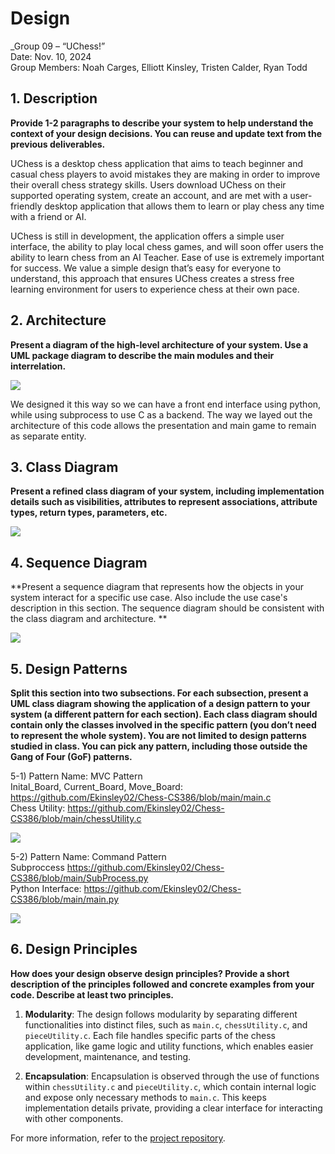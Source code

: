 # Design

_Group 09 – “UChess!”\
Date: Nov. 10, 2024\
Group Members: Noah Carges, Elliott Kinsley, Tristen Calder, Ryan Todd

## 1. Description

**Provide 1-2 paragraphs to describe your system to help understand the context of your design decisions. You can reuse and update text from the previous deliverables.**

UChess is a desktop chess application that aims to teach beginner and casual chess players to avoid mistakes they are making in order to improve their overall chess strategy skills. Users download UChess on their supported operating system, create an account, and are met with a user-friendly desktop application that allows them to learn or play chess any time with a friend or AI.

UChess is still in development, the application offers a simple user interface, the ability to play local chess games, and will soon offer users the ability to learn chess from an AI Teacher. Ease of use is extremely important for success. We value a simple design that’s easy for everyone to understand, this approach that ensures UChess creates a stress free learning environment for users to experience chess at their own pace.

## 2. Architecture
**Present a diagram of the high-level architecture of your system. Use a UML package diagram to describe the main modules and their interrelation.**

**![](https://cdn.discordapp.com/attachments/1278784448514625651/1305295683531702392/image.png?ex=673282d6&is=67313156&hm=b23e990d09d67ce1f2afcd25f11614865e5dcbac21519cd722608a134c6f2d5d&)**

We designed it this way so we can have a front end interface using python, while using subprocess to use C as a backend. The way we layed out the architecture of this code allows the presentation and main game to remain as separate entity.

## 3. Class Diagram

**Present a refined class diagram of your system, including implementation details such as visibilities, attributes to represent associations, attribute types, return types, parameters, etc.**

**![](https://cdn.discordapp.com/attachments/1278784448514625651/1305295592276230264/image.png?ex=673282c0&is=67313140&hm=db596b80371de1171796106fc83657b6525d073a788467aae65e48ebf5922cf0&)**


## 4. Sequence Diagram

**Present a sequence diagram that represents how the objects in your system interact for a specific use case. Also include the use case's description in this section. The sequence diagram should be consistent with the class diagram and architecture. **

**![](https://cdn.discordapp.com/attachments/1278784448514625651/1305295683267596348/Screenshot_2024-11-10_142707.png?ex=673282d6&is=67313156&hm=c4c02c485dcc7bc48a2f6aa0077806070cee345b6ef4313a9d48a45d0ea24231&)**

## 5. Design Patterns

**Split this section into two subsections. For each subsection, present a UML class diagram showing the application of a design pattern to your system (a different pattern for each section). Each class diagram should contain only the classes involved in the specific pattern (you don’t need to represent the whole system). You are not limited to design patterns studied in class. You can pick any pattern, including those outside the Gang of Four (GoF) patterns.**

5-1) Pattern Name: MVC Pattern\
Inital_Board, Current_Board, Move_Board: https://github.com/Ekinsley02/Chess-CS386/blob/main/main.c \
Chess Utility: https://github.com/Ekinsley02/Chess-CS386/blob/main/chessUtility.c

**![](https://cdn.discordapp.com/attachments/1278784448514625651/1305295259659403304/Blank_diagram_-_Page_1.png?ex=67328271&is=673130f1&hm=9c65d7dbc711cb1b7b9b219ad19399ff961622ac4d5bde5243142b6b59893e13&)**

5-2) Pattern Name: Command Pattern\
Subproccess https://github.com/Ekinsley02/Chess-CS386/blob/main/SubProcess.py \
Python Interface: https://github.com/Ekinsley02/Chess-CS386/blob/main/main.py

**![](https://cdn.discordapp.com/attachments/1278784448514625651/1305296033940766801/Blank_diagram_-_Page_1_1.png?ex=67328329&is=673131a9&hm=0448f2c2a91952ecb8eaea86447863ab9be6083fca240aa73777c2453a6f2535&)**

## 6. Design Principles

**How does your design observe design principles? Provide a short description of the principles followed and concrete examples from your code. Describe at least two principles.**

1. **Modularity**: The design follows modularity by separating different functionalities into distinct files, such as `main.c`, `chessUtility.c`, and `pieceUtility.c`. Each file handles specific parts of the chess application, like game logic and utility functions, which enables easier development, maintenance, and testing.

2. **Encapsulation**: Encapsulation is observed through the use of functions within `chessUtility.c` and `pieceUtility.c`, which contain internal logic and expose only necessary methods to `main.c`. This keeps implementation details private, providing a clear interface for interacting with other components.

For more information, refer to the [project repository](https://github.com/Ekinsley02/Chess-CS386).


